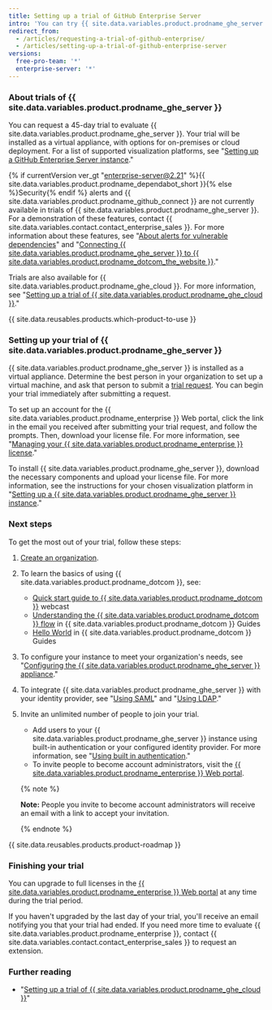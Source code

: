 ```yaml
---
title: Setting up a trial of GitHub Enterprise Server
intro: 'You can try {{ site.data.variables.product.prodname_ghe_server }} for free.'
redirect_from:
  - /articles/requesting-a-trial-of-github-enterprise/
  - /articles/setting-up-a-trial-of-github-enterprise-server
versions:
  free-pro-team: '*'
  enterprise-server: '*'
---
```


### About trials of {{ site.data.variables.product.prodname_ghe_server }}

You can request a 45-day trial to evaluate {{ site.data.variables.product.prodname_ghe_server }}. Your trial will be installed as a virtual appliance, with options for on-premises or cloud deployment. For a list of supported visualization platforms, see "[Setting up a GitHub Enterprise Server instance](/enterprise/admin/installation/setting-up-a-github-enterprise-server-instance)."

{% if currentVersion ver_gt "enterprise-server@2.21" %}{{ site.data.variables.product.prodname_dependabot_short }}{% else %}Security{% endif %} alerts and {{ site.data.variables.product.prodname_github_connect }} are not currently available in trials of {{ site.data.variables.product.prodname_ghe_server }}. For a demonstration of these features, contact {{ site.data.variables.contact.contact_enterprise_sales }}. For more information about these features, see "[About alerts for vulnerable dependencies](/github/managing-security-vulnerabilities/about-alerts-for-vulnerable-dependencies)" and "[Connecting {{ site.data.variables.product.prodname_ghe_server }} to {{ site.data.variables.product.prodname_dotcom_the_website }}](/enterprise/admin/installation/connecting-github-enterprise-server-to-github-enterprise-cloud)."

Trials are also available for {{ site.data.variables.product.prodname_ghe_cloud }}. For more information, see "[Setting up a trial of {{ site.data.variables.product.prodname_ghe_cloud }}](/articles/setting-up-a-trial-of-github-enterprise-cloud)."

{{ site.data.reusables.products.which-product-to-use }}

### Setting up your trial of {{ site.data.variables.product.prodname_ghe_server }}

{{ site.data.variables.product.prodname_ghe_server }} is installed as a virtual appliance. Determine the best person in your organization to set up a virtual machine, and ask that person to submit a [trial request](https://enterprise.github.com/trial). You can begin your trial immediately after submitting a request.

To set up an account for the {{ site.data.variables.product.prodname_enterprise }} Web portal, click the link in the email you received after submitting your trial request, and follow the prompts. Then, download your license file. For more information, see "[Managing your {{ site.data.variables.product.prodname_enterprise }} license](/enterprise/admin/installation/managing-your-github-enterprise-license)."

To install {{ site.data.variables.product.prodname_ghe_server }}, download the necessary components and upload your license file. For more information, see the instructions for your chosen visualization platform in "[Setting up a {{ site.data.variables.product.prodname_ghe_server }} instance](/enterprise/admin/installation/setting-up-a-github-enterprise-server-instance)."

### Next steps

To get the most out of your trial, follow these steps:

1. [Create an organization](/enterprise/admin/user-management/creating-organizations).
2. To learn the basics of using {{ site.data.variables.product.prodname_dotcom }}, see:
   - [Quick start guide to {{ site.data.variables.product.prodname_dotcom }}](https://resources.github.com/webcasts/Quick-start-guide-to-GitHub/) webcast
   - [Understanding the {{ site.data.variables.product.prodname_dotcom }} flow](https://guides.github.com/introduction/flow/) in {{ site.data.variables.product.prodname_dotcom }} Guides
   - [Hello World](https://guides.github.com/activities/hello-world/) in {{ site.data.variables.product.prodname_dotcom }} Guides
3. To configure your instance to meet your organization's needs, see "[Configuring the {{ site.data.variables.product.prodname_ghe_server }} appliance](/enterprise/admin/installation/configuring-the-github-enterprise-server-appliance)."
4. To integrate {{ site.data.variables.product.prodname_ghe_server }} with your identity provider, see "[Using SAML](/enterprise/admin/user-management/using-saml)" and "[Using LDAP](/enterprise/admin/authentication/using-ldap)."
5. Invite an unlimited number of people to join your trial.
   - Add users to your {{ site.data.variables.product.prodname_ghe_server }} instance using built-in authentication or your configured identity provider. For more information, see "[Using built in authentication](/enterprise/admin/user-management/using-built-in-authentication)."
   - To invite people to become account administrators, visit the [{{ site.data.variables.product.prodname_enterprise }} Web portal](https://enterprise.github.com/login).

    {% note %}

    **Note:** People you invite to become account administrators will receive an email with a link to accept your invitation.

    {% endnote %}

{{ site.data.reusables.products.product-roadmap }}

### Finishing your trial

You can upgrade to full licenses in the [{{ site.data.variables.product.prodname_enterprise }} Web portal](https://enterprise.github.com/login) at any time during the trial period.

If you haven't upgraded by the last day of your trial, you'll receive an email notifying you that your trial had ended. If you need more time to evaluate {{ site.data.variables.product.prodname_enterprise }}, contact {{ site.data.variables.contact.contact_enterprise_sales }} to request an extension.

### Further reading

- "[Setting up a trial of {{ site.data.variables.product.prodname_ghe_cloud }}](/articles/setting-up-a-trial-of-github-enterprise-cloud)"
